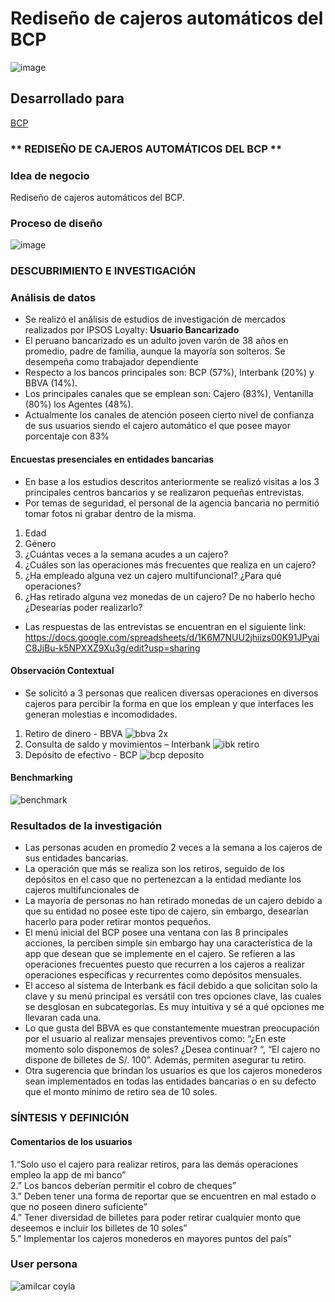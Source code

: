 # Rediseño de cajeros automáticos del BCP

![image](https://user-images.githubusercontent.com/32311089/41454223-35eb2a44-703e-11e8-84ce-66d000b19e36.png)
## Desarrollado para
 [BCP]( https://www.viabcp.com/wps/portal/)


### ** REDISEÑO DE CAJEROS AUTOMÁTICOS DEL BCP **



### **Idea de negocio**
Rediseño de cajeros automáticos del BCP.
### **Proceso de diseño**
![image](https://user-images.githubusercontent.com/32311089/39415555-542ef1be-4c0a-11e8-8b36-0c4761305d02.png)

### **DESCUBRIMIENTO E INVESTIGACIÓN**
### **Análisis de datos**
- Se realizó el análisis de estudios de investigación de mercados realizados por IPSOS Loyalty: 
**Usuario Bancarizado**  
- El peruano bancarizado es un adulto joven varón de 38 años en promedio, padre de familia, aunque la mayoría son solteros. Se desempeña como trabajador dependiente 
- Respecto a los bancos principales son: BCP (57%), Interbank (20%) y BBVA (14%).
- Los principales canales que se emplean son: Cajero (83%), Ventanilla (80%) los Agentes (48%).
- Actualmente los canales de atención poseen cierto nivel de confianza de sus usuarios siendo el cajero automático el que posee mayor porcentaje con 83%



#### **Encuestas presenciales en entidades bancarias**  
- En base a los estudios descritos anteriormente se realizó visitas a los 3 principales centros bancarios y se realizaron pequeñas entrevistas.
- Por temas de seguridad, el personal de la agencia bancaria no permitió tomar fotos ni grabar dentro de la misma.
1. Edad  
2. Género 
2. ¿Cuántas veces a la semana acudes a un cajero?  
3. ¿Cuáles son las operaciones más frecuentes que realiza en un cajero?  
4. ¿Ha empleado alguna vez un cajero multifuncional?  ¿Para qué operaciones?
5. ¿Has retirado alguna vez monedas de un cajero? De no haberlo hecho ¿Desearías poder realizarlo?

- Las respuestas de las entrevistas se encuentran en el siguiente link: 
https://docs.google.com/spreadsheets/d/1K6M7NUU2jhiizs00K91JPyaiC8JjBu-k5NPXXZ9Xu3g/edit?usp=sharing

#### **Observación Contextual**
- Se solicitó a 3 personas que realicen diversas operaciones en diversos cajeros para percibir la forma en que los emplean y que interfaces les generan molestias e incomodidades.
1. Retiro de dinero -  BBVA
![bbva 2x](https://user-images.githubusercontent.com/32311089/41495543-3a98f588-70ef-11e8-9370-d1b183d625ec.png)
2. Consulta de saldo y movimientos – Interbank 
![ibk retiro](https://user-images.githubusercontent.com/32311089/41495756-3130b710-70f4-11e8-993e-bde4470da11d.png)
3. Depósito de efectivo -  BCP 
![bcp deposito](https://user-images.githubusercontent.com/32311089/41496324-b0bd9bca-7102-11e8-878d-879504f6f030.png)

#### **Benchmarking**
![benchmark](https://user-images.githubusercontent.com/32311089/41496722-6ce98364-710c-11e8-8f68-0c90892ebc81.png)
### **Resultados de la investigación**

- Las personas acuden en promedio 2 veces a la semana a los cajeros de sus entidades bancarias.
- La operación que más se realiza son los retiros, seguido de los depósitos en el caso que no pertenezcan a la entidad mediante los cajeros multifuncionales de 
- La mayoría de personas no han retirado monedas de un cajero debido a que su entidad no posee este tipo de cajero, sin embargo, desearían hacerlo para poder retirar montos pequeños.
- El menú inicial del BCP posee una ventana con las 8 principales acciones, la perciben simple sin embargo hay una característica de la app que desean que se implemente en el cajero. Se refieren a las operaciones frecuentes puesto que recurren a los cajeros a realizar operaciones específicas y recurrentes como depósitos mensuales.
- El acceso al sistema de Interbank es fácil debido a que solicitan solo la clave y su menú principal es versátil con tres opciones clave, las cuales se desglosan en subcategorías. Es muy intuitiva y sé a qué opciones me llevaran cada una.
- Lo que gusta del BBVA es que constantemente muestran preocupación por el usuario al realizar mensajes preventivos como: “¿En este momento solo disponemos de soles? ¿Desea continuar? “, “El cajero no dispone de billetes de S/. 100”. Además, permiten asegurar tu retiro.
- Otra sugerencia que brindan los usuarios es que los cajeros monederos sean implementados en todas las entidades bancarias o en su defecto que el monto mínimo de retiro sea de 10 soles.
### **SÍNTESIS Y DEFINICIÓN**

#### **Comentarios de los usuarios**  

1.“Solo uso el cajero para realizar retiros, para las demás operaciones empleo la app de mi banco”  
2.” Los bancos deberían permitir el cobro de cheques”  
3.” Deben tener una forma de reportar que se encuentren en mal estado o que no poseen dinero suficiente”  
4.” Tener diversidad de billetes para poder retirar cualquier monto que deseemos e incluir los billetes de 10 soles”  
5.” Implementar los cajeros monederos en mayores puntos del país”

### **User persona**
![amilcar coyla](https://user-images.githubusercontent.com/32311089/41497550-cac5147a-711c-11e8-945a-47d006ec5464.png)
